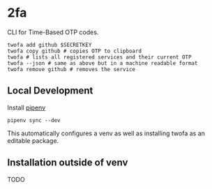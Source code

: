 # 2fa

CLI for Time-Based OTP codes.

```shell
twofa add github $SECRETKEY
twofa copy github # copies OTP to clipboard
twofa # lists all registered services and their current OTP
twofa --json # same as above but in a machine readable format
twofa remove github # removes the service
```

## Local Development

Install [pipenv](https://pipenv.readthedocs.io/en/latest/install/#installing-pipenv)

```shell
pipenv sync --dev
```

This automatically configures a venv as well as installing twofa as an editable package.


## Installation outside of venv

TODO
